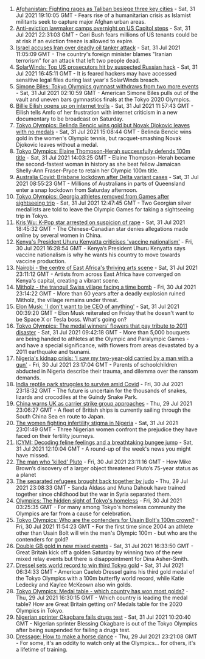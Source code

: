 1. [Afghanistan: Fighting rages as Taliban besiege three key cities](https://www.bbc.co.uk/news/world-asia-58040141) - Sat, 31 Jul 2021 19:10:05 GMT - Fears rise of a humanitarian crisis as Islamist militants seek to capture major Afghan urban areas.
2. [Anti-eviction lawmaker camps overnight on US Capitol steps](https://www.bbc.co.uk/news/world-us-canada-58043908) - Sat, 31 Jul 2021 22:31:03 GMT - Cori Bush fears millions of US tenants could be at risk if an eviction freeze is allowed to expire.
3. [Israel accuses Iran over deadly oil tanker attack](https://www.bbc.co.uk/news/world-middle-east-57977702) - Sat, 31 Jul 2021 11:05:09 GMT - The country's foreign minister blames "Iranian terrorism" for an attack that left two people dead.
4. [SolarWinds: Top US prosecutors hit by suspected Russian hack](https://www.bbc.co.uk/news/world-us-canada-58042344) - Sat, 31 Jul 2021 16:45:11 GMT - It is feared hackers may have accessed sensitive legal files during last year's SolarWinds breach.
5. [Simone Biles: Tokyo Olympics gymnast withdraws from two more events](https://www.bbc.co.uk/sport/olympics/58037479) - Sat, 31 Jul 2021 02:10:59 GMT - American Simone Biles pulls out of the vault and uneven bars gymnastics finals at the Tokyo 2020 Olympics.
6. [Billie Eilish opens up on internet trolls](https://www.bbc.co.uk/news/entertainment-arts-58039782) - Sat, 31 Jul 2021 11:57:43 GMT - Eilish tells Amfo of her frustration with internet criticism in a new documentary to be broadcast on Saturday.
7. [Tokyo Olympics: Belinda Bencic wins gold but Novak Djokovic leaves with no medals](https://www.bbc.co.uk/sport/olympics/58038816) - Sat, 31 Jul 2021 15:08:44 GMT - Belinda Bencic wins gold in the women's Olympic tennis, but racquet-smashing Novak Djokovic leaves without a medal.
8. [Tokyo Olympics: Elaine Thompson-Herah successfully defends 100m title](https://www.bbc.co.uk/sport/olympics/58041334) - Sat, 31 Jul 2021 14:03:25 GMT - Elaine Thompson-Herah became the second-fastest woman in history as she beat fellow Jamaican Shelly-Ann Fraser-Pryce to retain her Olympic 100m title.
9. [Australia Covid: Brisbane lockdown after Delta variant cases](https://www.bbc.co.uk/news/world-australia-58039299) - Sat, 31 Jul 2021 08:55:23 GMT - Millions of Australians in parts of Queensland enter a snap lockdown from Saturday afternoon.
10. [Tokyo Olympics: Georgia athletes removed from Games after sightseeing trip](https://www.bbc.co.uk/sport/olympics/58039393) - Sat, 31 Jul 2021 12:47:45 GMT - Two Georgian silver medallists are told to leave the Olympic Games for taking a sightseeing trip in Tokyo.
11. [Kris Wu: K-Pop star arrested on suspicion of rape](https://www.bbc.co.uk/news/world-asia-china-58042353) - Sat, 31 Jul 2021 18:45:32 GMT - The Chinese-Canadian star denies allegations made online by several women in China.
12. [Kenya's President Uhuru Kenyatta criticises 'vaccine nationalism'](https://www.bbc.co.uk/news/world-africa-58030423) - Fri, 30 Jul 2021 16:28:54 GMT - Kenya’s President Uhuru Kenyatta says vaccine nationalism is why he wants his country to move towards vaccine production.
13. [Nairobi - the centre of East Africa's thriving arts scene](https://www.bbc.co.uk/news/world-africa-57422167) - Sat, 31 Jul 2021 23:11:12 GMT - Artists from across East Africa have converged on Kenya's capital, creating a vibrant scene.
14. [Mitholz - the tranquil Swiss village facing a time bomb](https://www.bbc.co.uk/news/world-europe-57996485) - Fri, 30 Jul 2021 23:14:22 GMT - More than 60 years after a deadly explosion ruined Mitholz, the village remains under threat.
15. [Elon Musk: 'I don't want to be CEO of anything'](https://www.bbc.co.uk/news/technology-58035124) - Sat, 31 Jul 2021 00:39:20 GMT - Elon Musk reiterated on Friday that he doesn't want to be Space X or Tesla boss. What's going on?
16. [Tokyo Olympics: The medal winners' flowers that pay tribute to 2011 disaster](https://www.bbc.co.uk/sport/olympics/58038026) - Sat, 31 Jul 2021 09:42:18 GMT - More than 5,000 bouquets are being handed to athletes at the Olympic and Paralympic Games - and have a special significance, with flowers from areas devastated by a 2011 earthquake and tsunami.
17. [Nigeria's kidnap crisis: 'I saw my two-year-old carried by a man with a gun'](https://www.bbc.co.uk/news/world-africa-57929074) - Fri, 30 Jul 2021 23:17:04 GMT - Parents of schoolchildren abducted in Nigeria describe their trauma, and dilemma over the ransom demands.
18. [India reptile park struggles to survive amid Covid](https://www.bbc.co.uk/news/world-asia-india-58025057) - Fri, 30 Jul 2021 23:18:32 GMT - The future is uncertain for the thousands of snakes, lizards and crocodiles at the Guindy Snake Park.
19. [China warns UK as carrier strike group approaches](https://www.bbc.co.uk/news/world-asia-58015367) - Thu, 29 Jul 2021 23:06:27 GMT - A fleet of British ships is currently sailing through the South China Sea en route to Japan.
20. [The women fighting infertility stigma in Nigeria](https://www.bbc.co.uk/news/world-africa-58004523) - Sat, 31 Jul 2021 23:01:49 GMT - Three Nigerian women confront the prejudice they have faced on their fertility journeys.
21. [ICYMI: Decoding feline feelings and a breathtaking bungee jump](https://www.bbc.co.uk/news/uk-58027187) - Sat, 31 Jul 2021 12:10:04 GMT - A round-up of the week's news you might have missed.
22. [The man who 'killed' Pluto](https://www.bbc.co.uk/news/stories-57989204) - Fri, 30 Jul 2021 23:11:16 GMT - How Mike Brown’s discovery of a larger object threatened Pluto’s 75-year status as a planet
23. [The separated refugees brought back together by judo](https://www.bbc.co.uk/news/world-58020945) - Thu, 29 Jul 2021 23:08:33 GMT - Sanda Aldass and Muna Dahouk have trained together since childhood but the war in Syria separated them.
24. [Olympics: The hidden sight of Tokyo's homeless](https://www.bbc.co.uk/news/world-asia-58016848) - Fri, 30 Jul 2021 03:25:35 GMT - For many among Tokyo's homeless community the Olympics are far from a cause for celebration.
25. [Tokyo Olympics: Who are the contenders for Usain Bolt's 100m crown?](https://www.bbc.co.uk/sport/olympics/58023141) - Fri, 30 Jul 2021 11:54:23 GMT - For the first time since 2004 an athlete other than Usain Bolt will win the men's Olympic 100m - but who are the contenders for gold?
26. [Double GB gold in new mixed events](https://www.bbc.co.uk/sport/olympics/58037771) - Sat, 31 Jul 2021 16:33:50 GMT - Great Britain kick off a golden Saturday by winning two of the new mixed relay events but there is disappointment for Dina Asher-Smith.
27. [Dressel sets world record to win third Tokyo gold](https://www.bbc.co.uk/sport/olympics/58038416) - Sat, 31 Jul 2021 06:34:33 GMT - American Caeleb Dressel gains his third gold medal of the Tokyo Olympics with a 100m butterfly world record, while Katie Ledecky and Kaylee McKeown also win golds.
28. [Tokyo Olympics: Medal table - which country has won most golds?](https://www.bbc.co.uk/sport/olympics/57836709) - Thu, 29 Jul 2021 16:30:15 GMT - Which country is leading the medal table? How are Great Britain getting on? Medals table for the 2020 Olympics in Tokyo.
29. [Nigerian sprinter Okagbare fails drugs test](https://www.bbc.co.uk/sport/olympics/58037280) - Sat, 31 Jul 2021 10:20:40 GMT - Nigerian sprinter Blessing Okagbare is out of the Tokyo Olympics after being suspended for failing a drugs test.
30. [Dressage: How to make a horse dance](https://www.bbc.co.uk/news/newsbeat-57999120) - Thu, 29 Jul 2021 23:21:08 GMT - For some, it's an oddity to watch only at the Olympics... for others, it's a lifetime of training.
